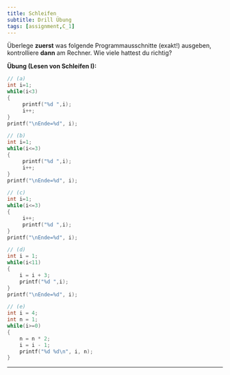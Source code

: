 ```yaml
---
title: Schleifen
subtitle: Drill Übung
tags: [assignment,C_1]
---
```



Überlege **zuerst** was folgende Programmausschnitte (exakt!) ausgeben, kontrolliere **dann** am Rechner. Wie viele hattest du richtig?

**Übung (Lesen von Schleifen I):**


```c
// (a)
int i=1;
while(i<3)
{
     printf("%d ",i);
     i++;
}
printf("\nEnde=%d", i);
```


```c
// (b)
int i=1;
while(i<=3)
{
     printf("%d ",i);
     i++;
}
printf("\nEnde=%d", i);
```


```c
// (c)
int i=1;
while(i<=3)
{
     i++;
     printf("%d ",i);
}
printf("\nEnde=%d", i);
```

```c
// (d)
int i = 1;
while(i<11) 
{
	i = i + 3;
	printf("%d ",i);
}
printf("\nEnde=%d", i);
```


```c
// (e)
int i = 4;
int n = 1;
while(i>=0)
{
	n = n * 2;
	i = i - 1;
	printf("%d %d\n", i, n);
}
```

---



